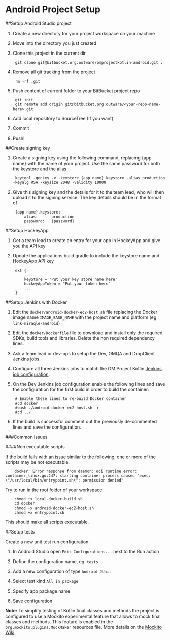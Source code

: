 Android Project Setup
=====================

##Setup Android Studio project

1. Create a new directory for your project workspace on your machine
2. Move into the directory you just created
3. Clone this project in the current dir

		git clone git@bitbucket.org:outware/omprojectkotlin-android.git .

4. Remove all git tracking from the project

		rm -rf .git

5. Push content of current folder to your BitBucket project repo

		git init
		git remote add origin git@bitbucket.org:outware/<your-repo-name-here>.git

6. Add local repository to SourceTree (If you want)
7. Commit
8. Push!

##Create signing key

1. Create a signing key using the following command, replacing {app name} with the name of your project. Use the same password for both the keystore and the alias

		keytool -genkey -v -keystore {app name}.keystore -alias production -keyalg RSA -keysize 2048 -validity 10000
		
2. Give this signing key and the details for it to the team lead, who will then upload it to the signing service. The key details should be in the format of 

		{app name}.keystore:
    		alias:      production
    		password:   {password}

##Setup HockeyApp

1. Get a team lead to create an entry for your app in HockeyApp and give you the API key
2. Update the applications build.gradle to include the keystore name and HockeyApp API key
		
		ext {
		    ...
		    keyStore = 'Put your key store name here'
		    hockeyAppToken = "Put your token here"
		    ...
		}
		
##Setup Jenkins with Docker

1. Edit the `docker/android-docker-ec2-host.sh` file replacing the Docker image name `IMAGE_BASE_NAME` with the project name and platform (eg. `link-miraqle-android`)

2. Edit the `docker/Dockerfile` file to download and install only the required SDKs, build tools and libraries. Delete the non required dependency lines.

3. Ask a team lead or dev-ops to setup the Dev, OMQA and DropClient Jenkins jobs.

4. Configure all three Jenkins jobs to match the OM Project Kotlin [Jenkins job configuration](https://ci.omdev.io/job/OMProjectkotlin-Android-Dev/configure).

5. On the Dev Jenkins job configuration enable the following lines and save the configuration for the first build in order to build the container:

        # Enable these lines to re-build Docker container
        #cd docker
        #bash ./android-docker-ec2-host.sh -r
        #cd ../
        
6. If the build is successful comment out the previously de-commented lines and save the configuration.

###Common Issues

####Non executable scripts

If the build fails with an issue similar to the following, one or more of the scripts may be not executable.

        docker: Error response from daemon: oci runtime error: container_linux.go:247: starting container process caused "exec: \"/usr/local/bin/entrypoint.sh\": permission denied"
        
Try to run in the root folder of your workspace:

        chmod +x local-docker-build.sh
        cd docker
        chmod +x android-docker-ec2-host.sh
        chmod +x entrypoint.sh
        
This should make all scripts executable.

##Setup tests

Create a new unit test run configuration:

1. In Android Studio open `Edit Configurations...` next to the Run action

2. Define the configuration name, eg. `tests`

3. Add a new configuration of type `Android JUnit`

4. Select test kind `All in package`

5. Specify app package name

6. Save configuration

**Note:** To simplify testing of Kotlin final classes and methods the project is configured to use a Mockito experimental feature that allows to mock final classes and methods. This feature is enabled in the `org.mockito.plugins.MockMaker` resources file. More details on the [Mockito Wiki](https://github.com/mockito/mockito/wiki/What%27s-new-in-Mockito-2).